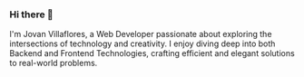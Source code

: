### Hi there 👋

<!--
**dev-jmvillaflores/dev-jmvillaflores** is a ✨ _special_ ✨ repository because its `README.md` (this file) appears on your GitHub profile.

Here are some ideas to get you started:
-->
I'm Jovan Villaflores, a Web Developer passionate about exploring the intersections of technology and creativity. I enjoy diving deep into both Backend and Frontend Technologies, crafting efficient and elegant solutions to real-world problems.
